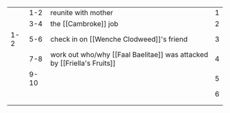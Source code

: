 |     |      |                      |     |
| --- | ---- | -------------------- | --- |
|     | 1-2  | reunite with mother  | 1   |
|     | 3-4  | the [[Cambroke]] job | 2   |
| 1-2 | 5-6  |      check in on [[Wenche Clodweed]]'s friend                | 3   |
|     | 7-8  |      work out who/why [[Faal Baelitae]] was attacked by [[Friella's Fruits]]                | 4   |
|     | 9-10 |                      | 5   |
|     |      |                      | 6   |
|     |      |                      |     |
|     |      |                      |     |
